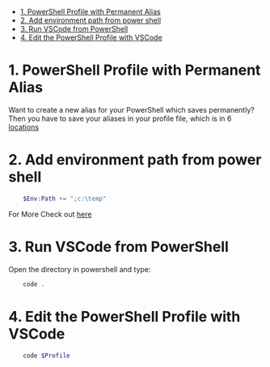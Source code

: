 - [1. PowerShell Profile with Permanent Alias](#1-powershell-profile-with-permanent-alias)
- [2. Add environment path from power shell](#2-add-environment-path-from-power-shell)
- [3. Run VSCode from PowerShell](#3-run-vscode-from-powershell)
- [4. Edit the PowerShell Profile with VSCode](#4-edit-the-powershell-profile-with-vscode)



# 1. PowerShell Profile with Permanent Alias

Want to create a new alias for your PowerShell which saves permanently?
Then you have to save your aliases in your profile file, which is in 6 [locations](https://devblogs.microsoft.com/scripting/understanding-the-six-powershell-profiles/)

# 2. Add environment path from power shell

```Powershell
    $Env:Path += ";c:\temp"
```
For More Check out [here](https://docs.microsoft.com/en-us/powershell/module/microsoft.powershell.core/about/about_environment_variables?view=powershell-7.1)

# 3. Run VSCode from PowerShell

Open the directory in powershell and type:
```PowerShell
    code .
```
# 4. Edit the PowerShell Profile with VSCode

```PowerShell
    code $Profile
```